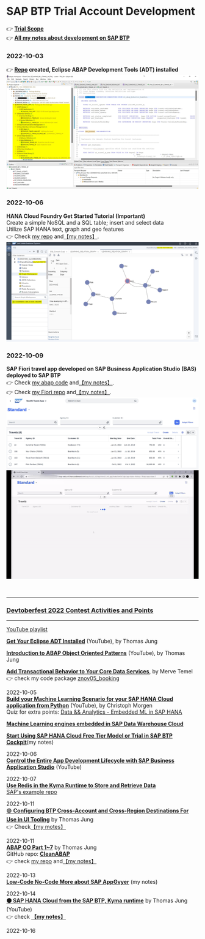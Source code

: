 # SAP BTP Trial Account Development  

👉 **[Trial Scope](https://help.sap.com/docs/BTP/65de2977205c403bbc107264b8eccf4b/046f127f2a614438b616ccfc575fdb16.html)**  
👉 **[All my notes about development on SAP BTP](https://drive.google.com/drive/folders/1zcYMM7w6xL8xd7w4wIDksbuXa0B1F_xA)**   

### 2022-10-03   
:point_right: **[Repo](https://github.com/Nov05/sap-btp-trial) created, Eclipse ABAP Development Tools (ADT) installed**    
<img src="https://github.com/Nov05/pictures/blob/master/repos/sap-btp-trial/2022-10-09%2022_52_02-NVIDIA%20GeForce%20Overlay.jpg?raw=true">  

### 2022-10-06  
**HANA Cloud Foundry Get Started Tutorial (Important)**    
Create a simple NoSQL and a SQL table; insert and select data  
Utilize SAP HANA text, graph and geo features  
:point_right: Check [my repo](https://github.com/Nov05/sap-btp-trial-hana-cf-get-started) and[【my notes】](https://docs.google.com/document/d/1Cs3xhwe-OgQL679NVSFIeGN1TJro5o6osLJ2EdS0QhQ).
<img src="https://github.com/Nov05/pictures/blob/master/repos/sap-btp-trial-hana-cf-get-started/2022-10-06%2013_27_30-NVIDIA%20GeForce%20Overlay.jpg?raw=true">  

### 2022-10-09   
**SAP Fiori travel app developed on SAP Business Application Studio (BAS) deployed to SAP BTP**    
:point_right: Check [my abap code](https://github.com/Nov05/sap-btp-trial/tree/main/src/znov05_travel_app) and[【my notes】](https://docs.google.com/document/d/1x6VyWeiUZVAdoxq9Gxs84budzwU5WjP9A6Fy2xESNYA).  
:point_right: Check [my Fiori repo](https://github.com/Nov05/sap-btp-trial-fiori-travel-app) and[【my notes】](https://docs.google.com/document/d/1eFqzyGamkRnrV6doKMS_LR5pP6WpjwSgoyqRWUE3gVE).  
[![img](https://github.com/Nov05/pictures/blob/master/repos/sap-btp-trial-fiori-travel-app/2022-10-09%2021_17_02-Nov05%20Travel%20App.jpg?raw=true)](https://youtu.be/404VUrxL3ZQ)  
<img src="https://github.com/Nov05/pictures/blob/master/repos/sap-btp-trial/20221009_fiori%20travel%20app.mp4.gif?raw=true">  

<br>

---  

### [Devtoberfest 2022 Contest Activities and Points](https://groups.community.sap.com/t5/devtoberfest-blog-posts/devtoberfest-2022-contest-activities-and-points/ba-p/119178)

---  
[YouTube playlist](https://www.youtube.com/playlist?list=PL6RpkC85SLQDHz97qsNTNAE2jnUKj8X5d)  

**[Get Your Eclipse ADT Installed](https://www.youtube.com/watch?v=pbxNdlwm22k)** (YouTube), by Thomas Jung   

**[Introduction to ABAP Object Oriented Patterns](https://www.youtube.com/watch?v=8qW2XxWgpfU)** (YouTube), by Thomas Jung  

**[Add Transactional Behavior to Your Core Data Services](https://developers.sap.com/tutorials/abap-environment-transactional-enablement.html)**, by Merve Temel     
:point_right: check my code package [znov05_booking](https://github.com/Nov05/sap_btp_trial/tree/main/src/znov05_booking)   

2022-10-05   
**[Build your Machine Learning Scenario for your SAP HANA Cloud application from Python](https://www.youtube.com/watch?v=CX38-95uBtc)** (YouTube), by Christoph Morgen    
Quiz for extra points: [Data && Analytics - Embedded ML in SAP HANA](https://developers.sap.com/tutorials/devtoberfest2022-week-1-data-hana-ml.html)  

**[Machine Learning engines embedded in SAP Data Warehouse Cloud](https://groups.community.sap.com/t5/devtoberfest/machine-learning-engines-embedded-in-sap-data-warehouse-cloud/ev-p/9108)**  

**[Start Using SAP HANA Cloud Free Tier Model or Trial in SAP BTP Cockpit](https://docs.google.com/document/d/1Cs3xhwe-OgQL679NVSFIeGN1TJro5o6osLJ2EdS0QhQ)**(my notes)  

2022-10-06  
**[Control the Entire App Development Lifecycle with SAP Business Application Studio](https://groups.community.sap.com/t5/devtoberfest/control-the-entire-app-development-lifecycle-with-sap-business/ec-p/8954#M13)** (YouTube)   

2022-10-07  
**[Use Redis in the Kyma Runtime to Store and Retrieve Data](https://developers.sap.com/tutorials/cp-kyma-redis-function.html)**  
[SAP's example repo](https://github.com/SAP-samples/kyma-runtime-extension-samples)  

2022-10-11  
[🟣 **Configuring BTP Cross-Account and Cross-Region Destinations For Use in UI Tooling**](https://www.youtube.com/watch?v=8ePyQJsmWYA) by Thomas Jung  
👉 Check[【my motes】](https://docs.google.com/document/d/1DsKhMZFaK3PFLDksoXvyr4zt09ZG3Jl70vNXHGP826k)

2022-10-11  
[**ABAP OO Part 1~7**](https://www.youtube.com/watch?v=GUh7QyCwxGk&list=PL6RpkC85SLQB-vyEFpUj1xkrIhH4UiV4D) by Thomas Jung  
GitHub repo: [**CleanABAP**](https://github.com/SAP/styleguides/blob/main/clean-abap/CleanABAP.md)  
👉 check [my repo](https://github.com/Nov05/sap-btp-trial/tree/main/src/znov05_basics) and[【my notes】](https://docs.google.com/document/d/1f5euOf0BS8rZm4os5ImMNyOPeg_NSK_maAAjnKAz5kI)  

2022-10-13    
[**Low-Code No-Code More about SAP AppGvyer**](https://docs.google.com/document/d/1LAH6mVnk9NcuSRxkvU-PyPOZHiOO1K1vsB5NiduQCjQ) (my notes)

2022-10-14   
[**🟠 SAP HANA Cloud from the SAP BTP, Kyma runtime**](https://www.youtube.com/watch?v=-Ryfl9NQ5AA) by Thomas Jung (YouTube)     
:point_right: check [**【my notes】**](https://docs.google.com/document/d/1uhMYnkSDdjL3w71ba8jka6LCpauYF_MocpBp2_nxmNA)  

2022-10-16  
